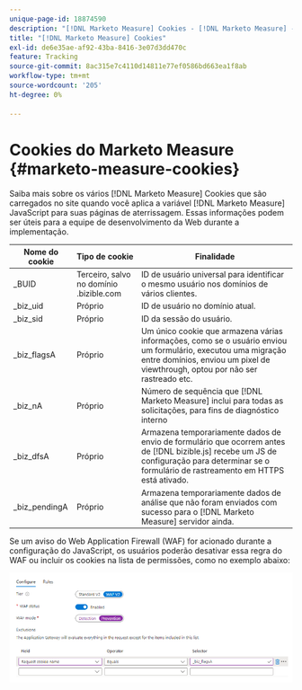```yaml
---
unique-page-id: 18874590
description: "[!DNL Marketo Measure] Cookies - [!DNL Marketo Measure] - Documentação do produto"
title: "[!DNL Marketo Measure] Cookies"
exl-id: de6e35ae-af92-43ba-8416-3e07d3dd470c
feature: Tracking
source-git-commit: 8ac315e7c4110d14811e77ef0586bd663ea1f8ab
workflow-type: tm+mt
source-wordcount: '205'
ht-degree: 0%

---
```


# Cookies do Marketo Measure {#marketo-measure-cookies}

Saiba mais sobre os vários [!DNL Marketo Measure] Cookies que são carregados no site quando você aplica a variável [!DNL Marketo Measure] JavaScript para suas páginas de aterrissagem. Essas informações podem ser úteis para a equipe de desenvolvimento da Web durante a implementação.

| **Nome do cookie** | **Tipo de cookie** | **Finalidade** |
|---|---|---|
| _BUID | Terceiro, salvo no domínio .bizible.com | ID de usuário universal para identificar o mesmo usuário nos domínios de vários clientes. |
| _biz_uid | Próprio | ID de usuário no domínio atual. |
| _biz_sid | Próprio | ID da sessão do usuário. |
| _biz_flagsA | Próprio | Um único cookie que armazena várias informações, como se o usuário enviou um formulário, executou uma migração entre domínios, enviou um pixel de viewthrough, optou por não ser rastreado etc. |
| _biz_nA | Próprio | Número de sequência que [!DNL Marketo Measure] inclui para todas as solicitações, para fins de diagnóstico interno |
| _biz_dfsA | Próprio | Armazena temporariamente dados de envio de formulário que ocorrem antes de [!DNL bizible.js] recebe um JS de configuração para determinar se o formulário de rastreamento em HTTPS está ativado. |
| _biz_pendingA | Próprio | Armazena temporariamente dados de análise que não foram enviados com sucesso para o [!DNL Marketo Measure] servidor ainda. |

Se um aviso do Web Application Firewall (WAF) for acionado durante a configuração do JavaScript, os usuários poderão desativar essa regra do WAF ou incluir os cookies na lista de permissões, como no exemplo abaixo:

![](assets/marketo-measure-cookies-1.png)
